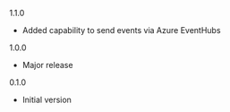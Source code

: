 1.1.0
* Added capability to send events via Azure EventHubs

1.0.0
* Major release

0.1.0
* Initial version
